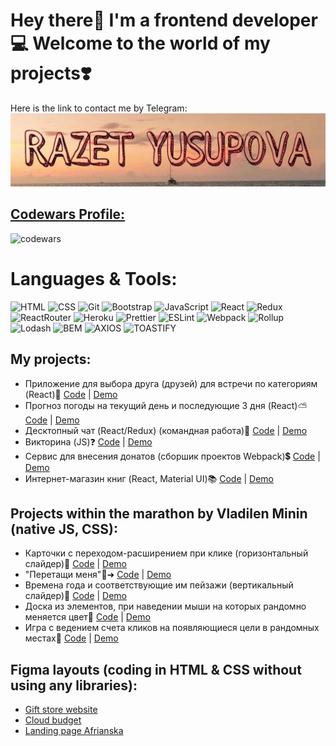# Hey there👋 I'm a frontend developer💻 Welcome to the world of my projects❣️
Here is the link to contact me by Telegram:
[![Header](https://github.com/wonder-girl92/wonder-girl92/blob/main/assets/logo.jpg)](https://t.me/Razet13)

## [Codewars Profile:](https://www.codewars.com/users/wonder-girl92)
![codewars](https://www.codewars.com/users/wonder-girl92/badges/large)
# Languages & Tools:
![HTML](https://img.shields.io/badge/-Html-E85E2A?style=for-the-badge&logo=html5&logoColor=F8F9F9)
![CSS](https://img.shields.io/badge/-Css-blue?style=for-the-badge&logo=css3&logoColor=F8F9F9)
![Git](https://img.shields.io/badge/-Git-grey?style=for-the-badge&logo=git&logoColor=orange)
![Bootstrap](https://img.shields.io/badge/-Bootstrap-8249C1?style=for-the-badge&logo=bootstrap&logoColor=F8F9F9)
![JavaScript](https://img.shields.io/badge/-JavaScript-grey?style=for-the-badge&logo=javascript&logoColor=yellow)
![React](https://img.shields.io/badge/-React-black?style=for-the-badge&logo=react&logoColor=1FDDF3)
![Redux](https://img.shields.io/badge/-Redux-lightgrey?style=for-the-badge&logo=redux&logoColor=purple)
![ReactRouter](https://img.shields.io/badge/-ReactRouter-grey?style=for-the-badge&logo=react-router)
![Heroku](https://img.shields.io/badge/-Heroku-8249C1?style=for-the-badge&logo=heroku&logoColor=white)
![Prettier](https://img.shields.io/badge/-Prettier-grey?style=for-the-badge&logo=prettier&logoColor=orange)
![ESLint](https://img.shields.io/badge/-ESLint-lightgrey?style=for-the-badge&logo=eslint&logoColor=1F67F3)
![Webpack](https://img.shields.io/badge/-Webpack-black?style=for-the-badge&logo=webpack&logoColor=blue)
![Rollup](https://img.shields.io/badge/-Rollup-FBC352?style=for-the-badge&logo=rollup.js)
![Lodash](https://img.shields.io/badge/-Lodash-283646?style=for-the-badge&logo=lodash&logoColor=white)
![BEM](https://img.shields.io/badge/-BEM-darkblue?style=for-the-badge&logo=BEM&logoColor=white)
![AXIOS](https://img.shields.io/badge/-AXIOS-F3EFFD?style=for-the-badge&logo=AXIOS&logoColor=8659F8)
![TOASTIFY](https://img.shields.io/badge/-toastify-B2FCDF?style=for-the-badge&logo=toastify&logoColor=green)

## My projects:
- Приложение для выбора друга (друзей) для встречи по категориям (React)👫 [Code](https://github.com/wonder-girl92/fast-company) | [Demo](https://wonder-girl92.github.io/fast-company/)
- Прогноз погоды на текущий день и последующие 3 дня (React)⛅ [Code](https://github.com/wonder-girl92/weather-forecast) | [Demo](https://wonder-girl92.github.io/weather-forecast/)
- Десктопный чат (React/Redux) (командная работа)📨 [Code](https://github.com/wonder-girl92/react-chat) | [Demo](https://react-redux-chat-p.herokuapp.com/)
- Викторина (JS)❓ [Code](https://github.com/wonder-girl92/quiz-on-JS) | [Demo](https://wonder-girl92.github.io/quiz-on-JS/)
- Сервис для внесения донатов (сборшик проектов Webpack)💲 [Code](https://github.com/wonder-girl92/service-for-donation-webpack) | [Demo](https://wonder-girl92.github.io/service-for-donation-webpack/)
- Интернет-магазин книг (React, Material UI)📚 [Code](https://github.com/wonder-girl92/online-store-of-books) | [Demo](https://wonder-girl92.github.io/online-store-of-books/)
 
## Projects within the marathon by Vladilen Minin (native JS, CSS):
- Карточки с переходом-расширением при клике (горизонтальный слайдер)🥭 [Code](https://github.com/wonder-girl92/cards) | [Demo](https://wonder-girl92.github.io/cards/)
- "Перетащи меня"🔁➜ [Code](https://github.com/wonder-girl92/drag-n-drop) | [Demo](https://wonder-girl92.github.io/drag-n-drop/)
- Времена года и соответствующие им пейзажи (вертикальный слайдер)🌱 [Code](https://github.com/wonder-girl92/slider-vertical) | [Demo](https://wonder-girl92.github.io/slider-vertical/)
- Доска из элементов, при наведении мыши на которых рандомно меняется цвет💟 [Code](https://github.com/wonder-girl92/love-board) | [Demo](https://wonder-girl92.github.io/love-board/)
- Игра с ведением счета кликов на появляющиеся цели в рандомных местах🎯 [Code](https://github.com/wonder-girl92/aim-game) | [Demo](https://wonder-girl92.github.io/aim-game/)

## Figma layouts (coding in HTML & CSS without using any libraries):
- [Gift store website](https://wonder-girl92.github.io/gift-store-website/)
- [Cloud budget](https://wonder-girl92.github.io/cloud-budget/)
- [Landing page Afrianska](https://wonder-girl92.github.io/landing-page-afrianska/)
